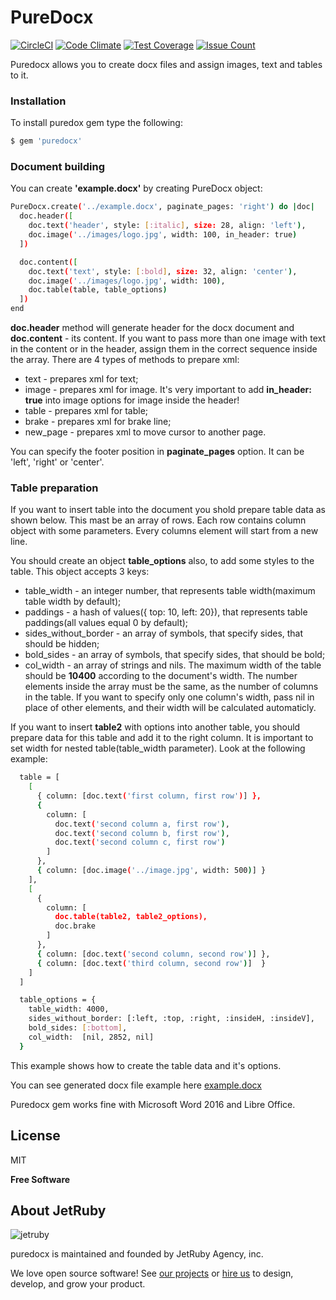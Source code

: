# PureDocx
[![CircleCI](https://circleci.com/gh/jetruby/puredocx.svg?style=shield)](https://circleci.com/gh/jetruby/puredocx)
[![Code Climate](https://codeclimate.com/github/jetruby/puredocx/badges/gpa.svg)](https://codeclimate.com/github/jetruby/puredocx)
[![Test Coverage](https://codeclimate.com/github/jetruby/puredocx/badges/coverage.svg)](https://codeclimate.com/github/jetruby/puredocx/coverage)
[![Issue Count](https://codeclimate.com/github/jetruby/puredocx/badges/issue_count.svg)](https://codeclimate.com/github/jetruby/puredocx)

Puredocx allows you to create docx files and assign images, text and tables to it.

### Installation

To install puredox gem type the following:

```sh
$ gem 'puredocx'
```

### Document building

You can create **'example.docx'** by creating PureDocx object:

```sh
PureDocx.create('../example.docx', paginate_pages: 'right') do |doc|
  doc.header([
    doc.text('header', style: [:italic], size: 28, align: 'left'),
    doc.image('../images/logo.jpg', width: 100, in_header: true)
  ])

  doc.content([
    doc.text('text', style: [:bold], size: 32, align: 'center'),
    doc.image('../images/logo.jpg', width: 100),
    doc.table(table, table_options)
  ])
end
```

**doc.header** method will generate header for the docx document and **doc.content** - its content. If you want to pass more than one image with text in the content or in the header, assign them in the correct sequence inside the array. There are 4 types of methods to prepare xml:
* text - prepares xml for text;
* image - prepares xml for image. It's very important to add **in_header: true** into image options for image inside the header!
* table - prepares xml for table;
* brake - prepares xml for brake line;
* new_page - prepares xml to move cursor to another page.

You can specify the footer position in **paginate_pages** option. It can be 'left', 'right' or 'center'.

### Table preparation

If you want to insert table into the document you shold prepare table data as shown below. This mast be an array of rows. Each row contains column object with some parameters. Every columns element will start from a new line.

You should create an object **table_options** also, to add some styles to the table. This object accepts 3 keys:
* table_width - an integer number, that represents table width(maximum table width by default);
* paddings - a hash of values({ top: 10, left: 20}), that represents table paddings(all values equal 0 by default);
* sides_without_border - an array of symbols, that specify sides, that should be hidden;
* bold_sides - an array of symbols, that specify sides, that should be bold;
* col_width - an array of strings and nils. The maximum width of the table should be **10400** according to the document's width. The number elements inside the array must be the same, as the number of columns in the table. If you want to specify only one column's width, pass nil in place of other elements, and their width will be calculated automaticly.

If you want to insert **table2** with options into another table, you should prepare data for this table and add it to the right column. It is important to set width for nested table(table_width parameter). Look at the following example:

```sh
  table = [
    [
      { column: [doc.text('first column, first row')] },
      {
        column: [
          doc.text('second column a, first row'),
          doc.text('second column b, first row'),
          doc.text('second column c, first row')
        ]
      },
      { column: [doc.image('../image.jpg', width: 500)] }
    ],
    [
      {
        column: [
          doc.table(table2, table2_options),
          doc.brake
        ]
      },
      { column: [doc.text('second column, second row')] },
      { column: [doc.text('third column, second row')]  }
    ]
  ]

  table_options = {
    table_width: 4000,
    sides_without_border: [:left, :top, :right, :insideH, :insideV],
    bold_sides: [:bottom],
    col_width:  [nil, 2852, nil]
  }
```
This example shows how to create the table data and it's options.

You can see generated docx file example here [example.docx](examples/documents/example.docx)

Puredocx gem works fine with Microsoft Word 2016 and Libre Office.

License
----

MIT

**Free Software**

About JetRuby
----------------

![jetruby](https://avatars2.githubusercontent.com/u/4881537?s=200&v=4)


puredocx is maintained and founded by JetRuby Agency, inc.

We love open source software!
See [our projects][portfolio] or
[hire us][hire] to design, develop, and grow your product.

[portfolio]: http://jetruby.com/portfolio/
[hire]: http://jetruby.com/#contactUs
